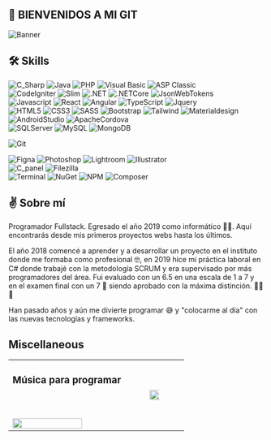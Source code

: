 ## 💪 BIENVENIDOS A MI GIT

![Banner](https://www.holapatrick.com/img/patatrick-banner5.png)

## 🛠 Skills
![C_Sharp](https://img.shields.io/badge/-C_Sharp-05122A?style=flat&logo=Sharp)
![Java](https://img.shields.io/badge/-Java-05122A?style=flat&logo=Java)
![PHP](https://img.shields.io/badge/-PHP-05122A?style=flat&logo=PHP)
![Visual Basic](https://img.shields.io/badge/-Visual_Basic-05122A?style=flat)
![ASP Classic](https://img.shields.io/badge/-ASP_Classic-05122A?style=flat)\
![CodeIgniter](https://img.shields.io/badge/-CodeIgniter-05122A?style=flat&logo=codeigniter)
![Slim](https://img.shields.io/badge/-SlimFramework-05122A?style=flat)
![.NET](https://img.shields.io/badge/-.NET-05122A?style=flat&logo=.NET)
![.NETCore](https://img.shields.io/badge/-.NET_Core-05122A?style=flat&logo=.NET)
![JsonWebTokens](https://img.shields.io/badge/-JWT-05122A?style=flat&logo=jsonwebtokens&logoColor=09F2E6)\
![Javascript](https://img.shields.io/badge/-Javascript-05122A?style=flat&logo=Javascript)
![React](https://img.shields.io/badge/-React-05122A?style=flat&logo=react)
![Angular](https://img.shields.io/badge/-Angular-05122A?style=flat&logo=Angular&logoColor=D6012E)
![TypeScript](https://img.shields.io/badge/-Typescript-05122A?style=flat&logo=Typescript)
![Jquery](https://img.shields.io/badge/-Jquery-05122A?style=flat&logo=Jquery&logoColor=196EB0)\
![HTML5](https://img.shields.io/badge/-HTML5-05122A?style=flat&logo=html5)
![CSS3](https://img.shields.io/badge/-CSS3-05122A?style=flat&logo=CSS3&logoColor=2D52E4)
![SASS](https://img.shields.io/badge/-SASS-05122A?style=flat&logo=sass)
![Bootstrap](https://img.shields.io/badge/-Bootstrap_v3,_v4,_v5-05122A?style=flat&logo=Bootstrap)
![Tailwind](https://img.shields.io/badge/-Tailwind-05122A?style=flat&logo=TailwindCss)
![Materialdesign](https://img.shields.io/badge/-Material_Design-05122A?style=flat&logo=Materialdesign)\
![AndroidStudio](https://img.shields.io/badge/-Android_Studio-05122A?style=flat&logo=androidstudio)
![ApacheCordova](https://img.shields.io/badge/-Apache_Cordova-05122A?style=flat&logo=apachecordova)\
![SQLServer](https://img.shields.io/badge/-SQLServer-05122A?style=flat&logo=amazonrds)
![MySQL](https://img.shields.io/badge/-MySQL-05122A?style=flat&logo=mysql)
![MongoDB](https://img.shields.io/badge/-MongoDB-05122A?style=flat&logo=mongodb)

![Git](https://img.shields.io/badge/-Git-05122A?style=flat&logo=git)

![Figna](https://img.shields.io/badge/-Figma-05122A?style=flat&logo=figma)
![Photoshop](https://img.shields.io/badge/-Photoshop-05122A?style=flat&logo=adobephotoshop)
![Lightroom](https://img.shields.io/badge/-Lightroom-05122A?style=flat&logo=adobelightroom)
![Illustrator](https://img.shields.io/badge/-Illustrator-05122A?style=flat&logo=adobeillustrator)\
![C_panel](https://img.shields.io/badge/-CPanel-05122A?style=flat&logo=cpanel)
![Filezilla](https://img.shields.io/badge/-Filezilla-05122A?style=flat&logo=filezilla&logoColor=B80808)\
![Terminal](https://img.shields.io/badge/-Terminal-05122A?style=flat&logo=gnometerminal&logoColor=000)
![NuGet](https://img.shields.io/badge/-NuGet-05122A?style=flat&logo=nuget&logoColor=084F85)
![NPM](https://img.shields.io/badge/-npm-05122A?style=flat&logo=npm&logoColor=DD2C35)
![Composer](https://img.shields.io/badge/-Composer-05122A?style=flat&logo=composer)

## ✌️ Sobre mí
Programador Fullstack. Egresado el año 2019 como informático 👨‍🎓. Aquí encontrarás desde mis primeros proyectos webs hasta los últimos.

El año 2018 comencé a aprender y a desarrollar un proyecto en el instituto donde me formaba como profesional 🤓,
en 2019 hice mi práctica laboral en C# donde trabajé con la metodología SCRUM y era supervisado por más programadores del área.
Fui evaluado con un 6.5 en una escala de 1 a 7 y en el examen final con un 7 🤝 siendo aprobado con la máxima distinción. 🏅🏅🏅

Han pasado años y aún me divierte programar 😅 y "colocarme al día" con las nuevas tecnologías y frameworks.

## Miscellaneous
<table width="100%">
  <tr>
    <td>
      <article>
        <header>
          <h3>Música para programar</h3>
        </header>
        <a href="https://suno.com/playlist/051563f2-134d-442e-928c-2ff07f678928" target="_blank">
          <img src="https://cdn2.suno.ai/dc99b11b.jpeg?width=360" width="80%" />
        </a>
      </article>
    </td>
    <td>
      <article>
        <figure>
            <img src="https://github-readme-stats.vercel.app/api/top-langs/?username=patatrick" width="120%" />
        </figure>
      </article>
    </td>
  </tr>
</table>
